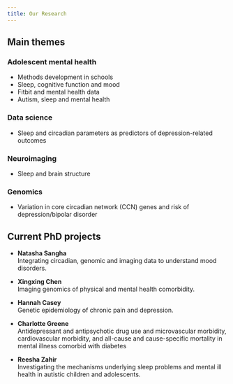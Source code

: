 ```yaml
---
title: Our Research
---
```


## Main themes

### Adolescent mental health
- Methods development in schools
- Sleep, cognitive function and mood
- Fitbit and mental health data 
- Autism, sleep and mental health

### Data science
- Sleep and circadian parameters as predictors of depression-related outcomes

### Neuroimaging
- Sleep and brain structure

### Genomics
- Variation in core circadian network (CCN) genes and risk of depression/bipolar disorder


## Current PhD projects  

- **Natasha Sangha**  
Integrating circadian, genomic and imaging data to understand mood disorders.

- **Xingxing Chen**  
Imaging genomics of physical and mental health comorbidity.

- **Hannah Casey**  
Genetic epidemiology of chronic pain and depression.

- **Charlotte Greene**  
Antidepressant and antipsychotic drug use and microvascular morbidity, cardiovascular morbidity, and all-cause and cause-specific mortality in mental illness comorbid with diabetes

- **Reesha Zahir**  
Investigating the mechanisms underlying sleep problems and mental ill health in autistic children and adolescents.
